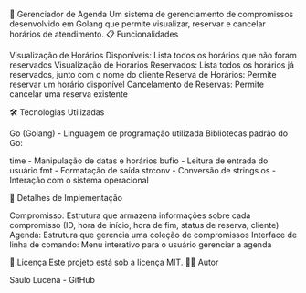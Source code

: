 📅 Gerenciador de Agenda
Um sistema de gerenciamento de compromissos desenvolvido em Golang que permite visualizar, reservar e cancelar horários de atendimento.
📋 Funcionalidades

Visualização de Horários Disponíveis: Lista todos os horários que não foram reservados
Visualização de Horários Reservados: Lista todos os horários já reservados, junto com o nome do cliente
Reserva de Horários: Permite reservar um horário disponível
Cancelamento de Reservas: Permite cancelar uma reserva existente

🛠️ Tecnologias Utilizadas

Go (Golang) - Linguagem de programação utilizada
Bibliotecas padrão do Go:

time - Manipulação de datas e horários
bufio - Leitura de entrada do usuário
fmt - Formatação de saída
strconv - Conversão de strings
os - Interação com o sistema operacional

📝 Detalhes de Implementação

Compromisso: Estrutura que armazena informações sobre cada compromisso (ID, hora de início, hora de fim, status de reserva, cliente)
Agenda: Estrutura que gerencia uma coleção de compromissos
Interface de linha de comando: Menu interativo para o usuário gerenciar a agenda

📄 Licença
Este projeto está sob a licença MIT.
👨‍💻 Autor

Saulo Lucena - GitHub
